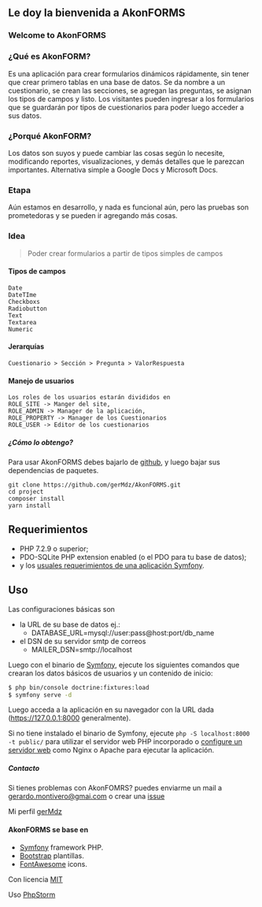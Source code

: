 ## Le doy la bienvenida a AkonFORMS
### Welcome to AkonFORMS

### ¿Qué es AkonFORM?

Es una aplicación para crear formularios dinámicos rápidamente, sin tener que crear primero tablas en una base de datos.
Se da nombre a un cuestionario, se crean las secciones, se agregan las preguntas, se asignan los tipos de campos y listo.
Los visitantes pueden ingresar a los formularios que se guardarán por tipos de cuestionarios para poder luego acceder a sus datos.

### ¿Porqué AkonFORM?

Los datos son suyos y puede cambiar las cosas según lo necesite, modificando reportes, visualizaciones, y demás detalles que le parezcan importantes.
Alternativa simple a Google Docs y Microsoft Docs.

### Etapa

Aún estamos en desarrollo, y nada es funcional aún, pero las pruebas son prometedoras y se pueden ir agregando más cosas.


### Idea
    
>Poder crear formularios a partir de tipos simples de campos
    
    
#### Tipos de campos
    
    Date
    DateTIme
    Checkboxs
    Radiobutton
    Text
    Textarea
    Numeric
  
#### Jerarquías
    
    Cuestionario > Sección > Pregunta > ValorRespuesta
 
#### Manejo de usuarios 
  
    Los roles de los usuarios estarán divididos en
    ROLE_SITE -> Manger del site,
    ROLE_ADMIN -> Manager de la aplicación,
    ROLE_PROPERTY -> Manager de los Cuestionarios
    ROLE_USER -> Editor de los cuestionarios
    
##### ¿Cómo lo obtengo?

Para usar AkonFORMS debes bajarlo de [github][8], y luego bajar sus dependencias de paquetes. 

```
git clone https://github.com/gerMdz/AkonFORMS.git
cd project
composer install
yarn install 
```
Requerimientos
------------

* PHP 7.2.9 o superior;
* PDO-SQLite PHP extension enabled (o el PDO para tu base de datos);
* y los [usuales requerimientos de una aplicación Symfony][2].

Uso
-----

Las configuraciones básicas son 
* la URL de su base de datos ej.:
   * DATABASE_URL=mysql://user:pass@host:port/db_name 
* el DSN de su servidor smtp de correos
  * MAILER_DSN=smtp://localhost
     
Luego con el binario de [Symfony][4], ejecute los siguientes comandos que crearan los datos básicos de usuarios y un contenido de inicio:

```bash
$ php bin/console doctrine:fixtures:load
$ symfony serve -d
```

Luego acceda a la aplicación en su navegador con la URL dada (<https://127.0.0.1:8000> generalmente).

Si no tiene instalado el binario de Symfony, ejecute `php -S localhost:8000 -t public/`
para utilizar el servidor web PHP incorporado o [configure un servidor web][3] como Nginx o
Apache para ejecutar la aplicación.

 

##### Contacto

Si tienes problemas con AkonFOMRS? puedes enviarme un mail a [gerardo.montivero@gmai.com](mailto:gerardo.montivero@gmail.com) o crear una [issue](https://github.com/gerMdz/AkonFORMS/issues)

Mi perfil [gerMdz](https://github.com/gerMdz)

#### AkonFORMS se base en
- [Symfony][1] framework PHP.
- [Bootstrap](https://getbootstrap.com/) plantillas.
- [FontAwesome](https://fortawesome.github.io/Font-Awesome/) icons.

Con licencia [MIT](https://github.com/gerMdz/AkonFORMS/blob/main/LICENSE)

Uso [PhpStorm][5] 


[1]: https://symfony.com
[2]: https://symfony.com/doc/current/reference/requirements.html
[3]: https://symfony.com/doc/current/cookbook/configuration/web_server_configuration.html
[4]: https://symfony.com/download
[5]: https://jb.gg/OpenSource.
[6]: https://github.com/gerMdz/payunpile
[7]: https://germdz.github.io/incalinks/
[8]: https://github.com/gerMdz/AkonFORMS.git
    
